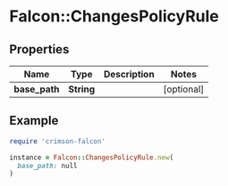 # Falcon::ChangesPolicyRule

## Properties

| Name | Type | Description | Notes |
| ---- | ---- | ----------- | ----- |
| **base_path** | **String** |  | [optional] |

## Example

```ruby
require 'crimson-falcon'

instance = Falcon::ChangesPolicyRule.new(
  base_path: null
)
```


